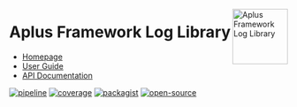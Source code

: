 <a href="https://gitlab.com/aplus-framework/libraries/log"><img src="https://gitlab.com/aplus-framework/libraries/log/-/raw/master/guide/image.png" alt="Aplus Framework Log Library" align="right" width="100"></a>

# Aplus Framework Log Library

- [Homepage](https://aplus-framework.com/packages/log)
- [User Guide](https://docs.aplus-framework.com/guides/libraries/log/index.html)
- [API Documentation](https://docs.aplus-framework.com/packages/log.html)

[![pipeline](https://gitlab.com/aplus-framework/libraries/log/badges/master/pipeline.svg)](https://gitlab.com/aplus-framework/libraries/log/-/pipelines?scope=branches)
[![coverage](https://gitlab.com/aplus-framework/libraries/log/badges/master/coverage.svg?job=test:php)](https://aplus-framework.gitlab.io/libraries/log/coverage/)
[![packagist](https://img.shields.io/packagist/v/aplus/log)](https://packagist.org/packages/aplus/log)
[![open-source](https://img.shields.io/badge/open--source-sponsor-magenta)](https://aplus-framework.com/sponsor)
